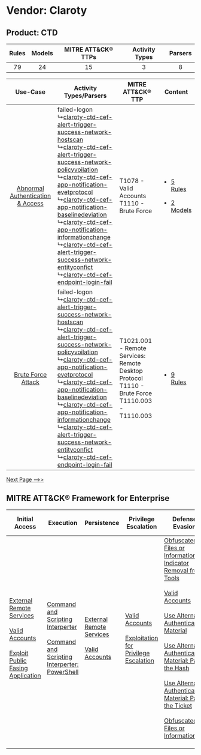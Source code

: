 Vendor: Claroty
===============
Product: CTD
------------
| Rules | Models | MITRE ATT&CK® TTPs | Activity Types | Parsers |
|:-----:|:------:|:------------------:|:--------------:|:-------:|
|  79   |   24   |         15         |       3        |    8    |

|    Use-Case    | Activity Types/Parsers    | MITRE ATT&CK® TTP    | Content    |
|:----:| ---- | ---- | ---- |
| [Abnormal Authentication & Access](../../../UseCases/uc_abnormal_authentication_&_access.md) |  failed-logon<br> ↳[claroty-ctd-cef-alert-trigger-success-network-hostscan](Ps/pC_clarotyctdcefalerttriggersuccessnetworkhostscan.md)<br> ↳[claroty-ctd-cef-alert-trigger-success-network-policyvoilation](Ps/pC_clarotyctdcefalerttriggersuccessnetworkpolicyvoilation.md)<br> ↳[claroty-ctd-cef-app-notification-evetprotocol](Ps/pC_clarotyctdcefappnotificationevetprotocol.md)<br> ↳[claroty-ctd-cef-app-notification-baselinedeviation](Ps/pC_clarotyctdcefappnotificationbaselinedeviation.md)<br> ↳[claroty-ctd-cef-app-notification-informationchange](Ps/pC_clarotyctdcefappnotificationinformationchange.md)<br> ↳[claroty-ctd-cef-alert-trigger-success-network-entityconfict](Ps/pC_clarotyctdcefalerttriggersuccessnetworkentityconfict.md)<br> ↳[claroty-ctd-cef-endpoint-login-fail](Ps/pC_clarotyctdcefendpointloginfail.md)<br> | T1078 - Valid Accounts<br>T1110 - Brute Force<br>    | [<ul><li>5 Rules</li></ul><ul><li>2 Models</li></ul>](RM/r_m_claroty_ctd_Abnormal_Authentication_&_Access.md) |
|    [Brute Force Attack](../../../UseCases/uc_brute_force_attack.md)    |  failed-logon<br> ↳[claroty-ctd-cef-alert-trigger-success-network-hostscan](Ps/pC_clarotyctdcefalerttriggersuccessnetworkhostscan.md)<br> ↳[claroty-ctd-cef-alert-trigger-success-network-policyvoilation](Ps/pC_clarotyctdcefalerttriggersuccessnetworkpolicyvoilation.md)<br> ↳[claroty-ctd-cef-app-notification-evetprotocol](Ps/pC_clarotyctdcefappnotificationevetprotocol.md)<br> ↳[claroty-ctd-cef-app-notification-baselinedeviation](Ps/pC_clarotyctdcefappnotificationbaselinedeviation.md)<br> ↳[claroty-ctd-cef-app-notification-informationchange](Ps/pC_clarotyctdcefappnotificationinformationchange.md)<br> ↳[claroty-ctd-cef-alert-trigger-success-network-entityconfict](Ps/pC_clarotyctdcefalerttriggersuccessnetworkentityconfict.md)<br> ↳[claroty-ctd-cef-endpoint-login-fail](Ps/pC_clarotyctdcefendpointloginfail.md)<br> | T1021.001 - Remote Services: Remote Desktop Protocol<br>T1110 - Brute Force<br>T1110.003 - T1110.003<br> | [<ul><li>9 Rules</li></ul>](RM/r_m_claroty_ctd_Brute_Force_Attack.md)    |
[Next Page -->>](2_ds_claroty_ctd.md)

MITRE ATT&CK® Framework for Enterprise
--------------------------------------
| Initial Access                                                                                                                                                                                                                         | Execution                                                                                                                                                                                    | Persistence                                                                                                                                      | Privilege Escalation                                                                                                                                          | Defense Evasion                                                                                                                                                                                                                                                                                                                                                                                                                                                                                                                                                                                     | Credential Access                                                                                                                                    | Discovery | Lateral Movement                                                                                                                                                                                                                                                                                                                                    | Collection | Command and Control                                                                                                                       | Exfiltration | Impact |
| -------------------------------------------------------------------------------------------------------------------------------------------------------------------------------------------------------------------------------------- | -------------------------------------------------------------------------------------------------------------------------------------------------------------------------------------------- | ------------------------------------------------------------------------------------------------------------------------------------------------ | ------------------------------------------------------------------------------------------------------------------------------------------------------------- | --------------------------------------------------------------------------------------------------------------------------------------------------------------------------------------------------------------------------------------------------------------------------------------------------------------------------------------------------------------------------------------------------------------------------------------------------------------------------------------------------------------------------------------------------------------------------------------------------- | ---------------------------------------------------------------------------------------------------------------------------------------------------- | --------- | --------------------------------------------------------------------------------------------------------------------------------------------------------------------------------------------------------------------------------------------------------------------------------------------------------------------------------------------------- | ---------- | ----------------------------------------------------------------------------------------------------------------------------------------- | ------------ | ------ |
| [External Remote Services](https://attack.mitre.org/techniques/T1133)<br><br>[Valid Accounts](https://attack.mitre.org/techniques/T1078)<br><br>[Exploit Public Fasing Application](https://attack.mitre.org/techniques/T1190)<br><br> | [Command and Scripting Interperter](https://attack.mitre.org/techniques/T1059)<br><br>[Command and Scripting Interperter: PowerShell](https://attack.mitre.org/techniques/T1059/001)<br><br> | [External Remote Services](https://attack.mitre.org/techniques/T1133)<br><br>[Valid Accounts](https://attack.mitre.org/techniques/T1078)<br><br> | [Valid Accounts](https://attack.mitre.org/techniques/T1078)<br><br>[Exploitation for Privilege Escalation](https://attack.mitre.org/techniques/T1068)<br><br> | [Obfuscated Files or Information: Indicator Removal from Tools](https://attack.mitre.org/techniques/T1027/005)<br><br>[Valid Accounts](https://attack.mitre.org/techniques/T1078)<br><br>[Use Alternate Authentication Material](https://attack.mitre.org/techniques/T1550)<br><br>[Use Alternate Authentication Material: Pass the Hash](https://attack.mitre.org/techniques/T1550/002)<br><br>[Use Alternate Authentication Material: Pass the Ticket](https://attack.mitre.org/techniques/T1550/003)<br><br>[Obfuscated Files or Information](https://attack.mitre.org/techniques/T1027)<br><br> | [Brute Force](https://attack.mitre.org/techniques/T1110)<br><br>[Steal or Forge Kerberos Tickets](https://attack.mitre.org/techniques/T1558)<br><br> |           | [Exploitation of Remote Services](https://attack.mitre.org/techniques/T1210)<br><br>[Remote Services](https://attack.mitre.org/techniques/T1021)<br><br>[Use Alternate Authentication Material](https://attack.mitre.org/techniques/T1550)<br><br>[Remote Services: Remote Desktop Protocol](https://attack.mitre.org/techniques/T1021/001)<br><br> |            | [Proxy: Multi-hop Proxy](https://attack.mitre.org/techniques/T1090/003)<br><br>[Proxy](https://attack.mitre.org/techniques/T1090)<br><br> |              |        |